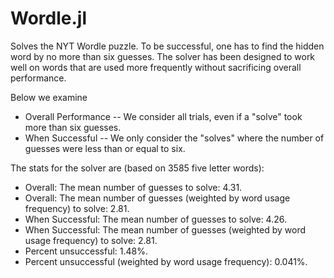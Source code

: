 # Wordle.jl
Solves the NYT Wordle puzzle.
To be successful, one has to find the hidden word by no more than six guesses.
The solver has been designed to work well on words that are
used more frequently without sacrificing overall performance.

Below we examine 
- Overall Performance -- We consider all trials, even if a "solve" took more than six guesses.
- When Successful -- We only consider the "solves" where the number of 
guesses were less than or equal to six.

The stats for the solver are (based on 3585 five letter words):
- Overall: The mean number of guesses to solve: 4.31.
- Overall: The mean number of guesses (weighted by word usage frequency) to solve: 2.81.
- When Successful: The mean number of guesses to solve: 4.26.
- When Successful: The mean number of guesses (weighted by word usage frequency) to solve: 2.81.
- Percent unsuccessful: 1.48%.
- Percent unsuccessful (weighted by word usage frequency): 0.041%.
